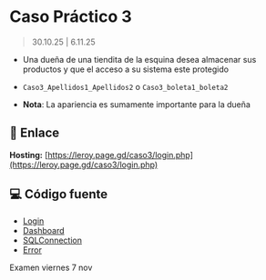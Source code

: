 # Caso Práctico 3
> 30.10.25 | 6.11.25

- Una dueña de una tiendita de la esquina desea almacenar 
sus productos y que el acceso a su sistema este protegido

- `Caso3_Apellidos1_Apellidos2` o `Caso3_boleta1_boleta2`

- **Nota**: La apariencia es sumamente importante para la dueña

## 🔗 Enlace

**Hosting:** [https://leroy.page.gd/caso3/login.php](https://leroy.page.gd/caso3/login.php)

## 💻 Código fuente

- [Login](./login.php)
- [Dashboard](./dashboard.php)
- [SQLConnection](./mysqli_aux.php)
- [Error](./error.php)

Examen viernes 7 nov
